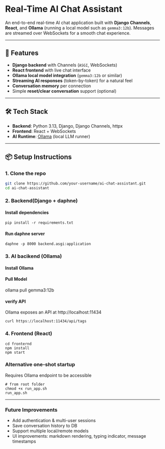 # Real-Time AI Chat Assistant

An end-to-end real-time AI chat application built with **Django Channels**, **React**, and **Ollama** (running a local model such as `gemma3:12b`).
Messages are streamed over WebSockets for a smooth chat experience.

---

## 🚀 Features

- **Django backend** with Channels (`ASGI`, WebSockets)
- **React frontend** with live chat interface
- **Ollama local model integration** (`gemma3:12b` or similar)
- **Streaming AI responses** (token-by-token) for a natural feel
- **Conversation memory** per connection
- Simple **reset/clear conversation** support (optional)

---

## 🛠️ Tech Stack

- **Backend**: Python 3.13, Django, Django Channels, httpx
- **Frontend**: React + WebSockets
- **AI Runtime**: [Ollama](https://ollama.com/) (local LLM runner)

---

## 📦 Setup Instructions

### 1. Clone the repo

```bash
git clone https://github.com/your-username/ai-chat-assistant.git
cd ai-chat-assistant
```

### 2. Backend(Django + daphne)
#### Install dependencies
```
pip install -r requirements.txt
```
#### Run daphne server 
```
daphne -p 8000 backend.asgi:application
```

### 3. AI bacikend (Ollama)
#### Install Ollama
#### Pull Model
ollama pull gemma3:12b
#### verify API
Ollama exposes an API at http://localhost:11434
```
curl https://localhost:11434/api/tags
```

### 4. Frontend (React)
```
cd fronternd
npm install 
npm start
```

### Alternative one-shot startup
Requires Ollama endpoint to be accessible
```
# from root folder
chmod +x run_app.sh
run_app.sh
```
---


### Future Improvements
- Add authentication & multi-user sessions
- Save conversation history to DB
- Support multiple local/remote models
- UI improvements: markdown rendering, typing indicator, message timestamps

